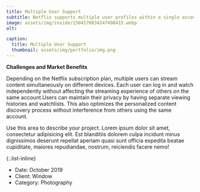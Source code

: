 ```yaml
---
title: Multiple User Support
subtitle: Netflix supports multiple user profiles within a single account, which is crucial for catering to diverse household needs and preferences. 
image: assets/img/inside/1504176834247498415.webp
alt: 

caption:
  title: Multiple User Support
  thumbnail: assets/img/portfolio/img.png
---
```

**Challenges and Market Benefits**

Depending on the Netflix subscription plan, multiple users can stream content simultaneously on different devices. Each user can log in and watch independently without affecting the streaming experience of others on the same account.Users can maintain their privacy by having separate viewing histories and watchlists. This also optimizes the personalized content discovery process without interference from others using the same account.

Use this area to describe your project. Lorem ipsum dolor sit amet, consectetur adipisicing elit. Est blanditiis dolorem culpa incidunt minus dignissimos deserunt repellat aperiam quasi sunt officia expedita beatae cupiditate, maiores repudiandae, nostrum, reiciendis facere nemo!

{:.list-inline}
- Date: October 2019
- Client: Window
- Category: Photography

